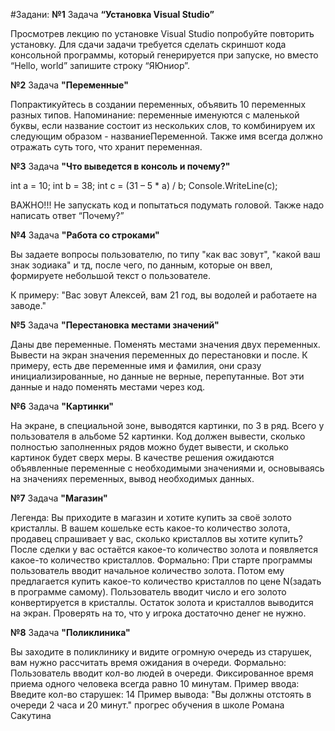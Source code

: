 #Задани:
**№1**
Задача **“Установка Visual Studio”**

Просмотрев лекцию по установке Visual Studio попробуйте повторить установку. 
Для сдачи задачи требуется сделать скриншот кода консольной программы, который генерируется при запуске, но вместо “Hello, world” запишите строку “ЯЮниор”.

**№2**
Задача **"Переменные"**

Попрактикуйтесь в создании переменных, объявить 10 переменных разных типов.
Напоминание: переменные именуются с маленькой буквы, если название состоит из нескольких слов, то комбинируем их следующим образом - названиеПеременной.
Также имя всегда должно отражать суть того, что хранит переменная.

**№3**
Задача **"Что выведется в консоль и почему?"**

int a = 10;
int b = 38;
int c = (31 – 5 * a) / b;
Console.WriteLine(c);

ВАЖНО!!! Не запускать код и попытаться подумать головой. Также надо написать ответ “Почему?”

**№4**
Задача **"Работа со строками"**

Вы задаете вопросы пользователю, по типу "как вас зовут", "какой ваш знак зодиака" и тд, после чего, по данным, которые он ввел, формируете небольшой текст о пользователе.

К примеру: "Вас зовут Алексей, вам 21 год, вы водолей и работаете на заводе."

**№5**
Задача **"Перестановка местами значений"**

Даны две переменные. 
Поменять местами значения двух переменных. 
Вывести на экран значения переменных до перестановки и после.
К примеру, есть две переменные имя и фамилия, они сразу инициализированные, но данные не верные, перепутанные. Вот эти данные и надо поменять местами через код.

**№6**
Задача **"Картинки"**

На экране, в специальной зоне, выводятся картинки, по 3 в ряд. Всего у пользователя в альбоме 52 картинки. Код должен вывести, сколько полностью заполненных рядов можно будет вывести, и сколько картинок будет сверх меры.
В качестве решения ожидаются объявленные переменные с необходимыми значениями и, основываясь на значениях переменных, вывод необходимых данных.

**№7**
Задача **"Магазин"**

Легенда:
Вы приходите в магазин и хотите купить за своё золото кристаллы. В вашем кошельке есть какое-то количество золота, продавец спрашивает у вас, сколько кристаллов вы хотите купить? После сделки у вас остаётся какое-то количество золота и появляется какое-то количество кристаллов.
Формально:
При старте программы пользователь вводит начальное количество золота. Потом ему предлагается купить какое-то количество кристаллов по цене N(задать в программе самому). Пользователь вводит число и его золото конвертируется в кристаллы. Остаток золота и кристаллов выводится на экран.
Проверять на то, что у игрока достаточно денег не нужно.

**№8**
Задача **"Поликлиника"**

Вы заходите в поликлинику и видите огромную очередь из старушек, вам нужно рассчитать время ожидания в очереди.
Формально:
Пользователь вводит кол-во людей в очереди.
Фиксированное время приема одного человека всегда равно 10 минутам.
Пример ввода: Введите кол-во старушек: 14
Пример вывода: "Вы должны отстоять в очереди 2 часа и 20 минут."
прогрес обучения в школе Романа Сакутина
